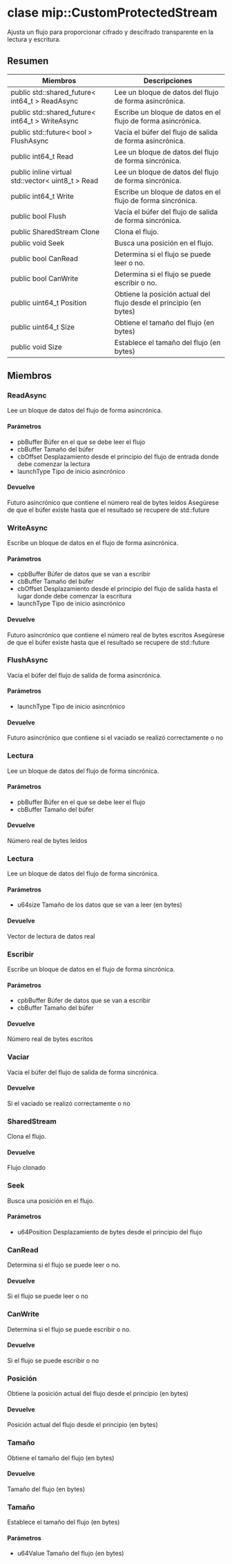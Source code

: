 # <a name="class-mipcustomprotectedstream"></a>clase mip::CustomProtectedStream 
Ajusta un flujo para proporcionar cifrado y descifrado transparente en la lectura y escritura.
## <a name="summary"></a>Resumen
 Miembros                        | Descripciones                                
--------------------------------|---------------------------------------------
public std::shared_future< int64_t > ReadAsync | Lee un bloque de datos del flujo de forma asincrónica.
public std::shared_future< int64_t > WriteAsync | Escribe un bloque de datos en el flujo de forma asincrónica.
public std::future< bool > FlushAsync | Vacía el búfer del flujo de salida de forma asincrónica.
public int64_t Read | Lee un bloque de datos del flujo de forma sincrónica.
public inline virtual std::vector< uint8_t > Read | Lee un bloque de datos del flujo de forma sincrónica.
public int64_t Write | Escribe un bloque de datos en el flujo de forma sincrónica.
public bool Flush | Vacía el búfer del flujo de salida de forma sincrónica.
public SharedStream Clone | Clona el flujo.
public void Seek | Busca una posición en el flujo.
public bool CanRead | Determina si el flujo se puede leer o no.
public bool CanWrite | Determina si el flujo se puede escribir o no.
public uint64_t Position | Obtiene la posición actual del flujo desde el principio (en bytes)
public uint64_t Size | Obtiene el tamaño del flujo (en bytes)
public void Size | Establece el tamaño del flujo (en bytes)
## <a name="members"></a>Miembros
### <a name="readasync"></a>ReadAsync
Lee un bloque de datos del flujo de forma asincrónica.
#### <a name="parameters"></a>Parámetros
* pbBuffer Búfer en el que se debe leer el flujo 
* cbBuffer Tamaño del búfer 
* cbOffset Desplazamiento desde el principio del flujo de entrada donde debe comenzar la lectura 
* launchType Tipo de inicio asincrónico
#### <a name="returns"></a>Devuelve
Futuro asincrónico que contiene el número real de bytes leídos Asegúrese de que el búfer existe hasta que el resultado se recupere de std::future
### <a name="writeasync"></a>WriteAsync
Escribe un bloque de datos en el flujo de forma asincrónica.
#### <a name="parameters"></a>Parámetros
* cpbBuffer Búfer de datos que se van a escribir 
* cbBuffer Tamaño del búfer 
* cbOffset Desplazamiento desde el principio del flujo de salida hasta el lugar donde debe comenzar la escritura 
* launchType Tipo de inicio asincrónico
#### <a name="returns"></a>Devuelve
Futuro asincrónico que contiene el número real de bytes escritos Asegúrese de que el búfer existe hasta que el resultado se recupere de std::future
### <a name="flushasync"></a>FlushAsync
Vacía el búfer del flujo de salida de forma asincrónica.
#### <a name="parameters"></a>Parámetros
* launchType Tipo de inicio asincrónico
#### <a name="returns"></a>Devuelve
Futuro asincrónico que contiene si el vaciado se realizó correctamente o no
### <a name="read"></a>Lectura
Lee un bloque de datos del flujo de forma sincrónica.
#### <a name="parameters"></a>Parámetros
* pbBuffer Búfer en el que se debe leer el flujo 
* cbBuffer Tamaño del búfer
#### <a name="returns"></a>Devuelve
Número real de bytes leídos
### <a name="read"></a>Lectura
Lee un bloque de datos del flujo de forma sincrónica.
#### <a name="parameters"></a>Parámetros
* u64size Tamaño de los datos que se van a leer (en bytes)
#### <a name="returns"></a>Devuelve
Vector de lectura de datos real
### <a name="write"></a>Escribir
Escribe un bloque de datos en el flujo de forma sincrónica.
#### <a name="parameters"></a>Parámetros
* cpbBuffer Búfer de datos que se van a escribir 
* cbBuffer Tamaño del búfer
#### <a name="returns"></a>Devuelve
Número real de bytes escritos
### <a name="flush"></a>Vaciar
Vacía el búfer del flujo de salida de forma sincrónica.
#### <a name="returns"></a>Devuelve
Si el vaciado se realizó correctamente o no
### <a name="sharedstream"></a>SharedStream
Clona el flujo.
#### <a name="returns"></a>Devuelve
Flujo clonado
### <a name="seek"></a>Seek
Busca una posición en el flujo.
#### <a name="parameters"></a>Parámetros
* u64Position Desplazamiento de bytes desde el principio del flujo
### <a name="canread"></a>CanRead
Determina si el flujo se puede leer o no.
#### <a name="returns"></a>Devuelve
Si el flujo se puede leer o no
### <a name="canwrite"></a>CanWrite
Determina si el flujo se puede escribir o no.
#### <a name="returns"></a>Devuelve
Si el flujo se puede escribir o no
### <a name="position"></a>Posición
Obtiene la posición actual del flujo desde el principio (en bytes)
#### <a name="returns"></a>Devuelve
Posición actual del flujo desde el principio (en bytes)
### <a name="size"></a>Tamaño
Obtiene el tamaño del flujo (en bytes)
#### <a name="returns"></a>Devuelve
Tamaño del flujo (en bytes)
### <a name="size"></a>Tamaño
Establece el tamaño del flujo (en bytes)
#### <a name="parameters"></a>Parámetros
* u64Value Tamaño del flujo (en bytes)
